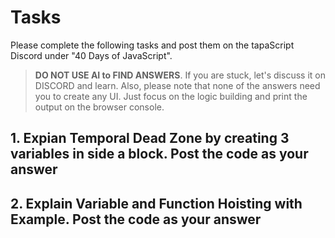 # Tasks

Please complete the following tasks and post them on the tapaScript Discord under "40 Days of JavaScript".

> **DO NOT USE AI to FIND ANSWERS**. If you are stuck, let's discuss it on DISCORD and learn. Also, please note that none of the answers need you to create any UI. Just focus on the logic building and print the output on the browser console.

## 1. Expian Temporal Dead Zone by creating 3 variables in side a block. Post the code as your answer

## 2. Explain Variable and Function Hoisting with Example. Post the code as your answer
